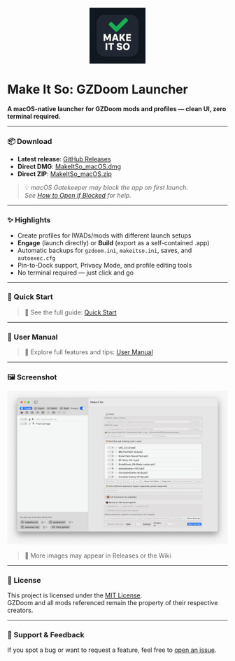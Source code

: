 <p align="center">
  <img src="assets/MakeItSoIcon.png" width="128" alt="Make It So icon">
</p>

# Make It So: GZDoom Launcher
**A macOS-native launcher for GZDoom mods and profiles — clean UI, zero terminal required.**

---

### 📦 Download

- **Latest release**: [GitHub Releases](https://github.com/BobQuickSaveSmith/Make-It-So-GZDoom-Launcher/releases/latest)
- **Direct DMG**: [MakeItSo_macOS.dmg](https://github.com/BobQuickSaveSmith/Make-It-So-GZDoom-Launcher/releases/latest/download/MakeItSo_macOS_2025-09-18_120706.dmg)
- **Direct ZIP**: [MakeItSo_macOS.zip](https://github.com/BobQuickSaveSmith/Make-It-So-GZDoom-Launcher/releases/latest/download/MakeItSo_macOS_2025-09-18_120706.zip)

> 💡 _macOS Gatekeeper may block the app on first launch.  
> See [How to Open if Blocked](docs/MakeItSo_How_To_Open_App_If_Blocked.md) for help._

---

### ✨ Highlights

- Create profiles for IWADs/mods with different launch setups
- **Engage** (launch directly) or **Build** (export as a self-contained .app)
- Automatic backups for `gzdoom.ini`, `makeitso.ini`, saves, and `autoexec.cfg`
- Pin-to-Dock support, Privacy Mode, and profile editing tools
- No terminal required — just click and go

---

### 🚀 Quick Start

> 📄 See the full guide: [Quick Start](docs/MakeItSo_QuickStart.md)

---

### 📖 User Manual

> 📄 Explore full features and tips: [User Manual](docs/MakeItSo_Manual.md)

---

### 🖼 Screenshot

<p align="center">
  <img src="assets/screenshot_1.png" width="900" alt="App UI">
</p>

> 📸 More images may appear in Releases or the Wiki

---

### 📄 License

This project is licensed under the [MIT License](LICENSE).  
GZDoom and all mods referenced remain the property of their respective creators.

---

### 💬 Support & Feedback

If you spot a bug or want to request a feature, feel free to [open an issue](https://github.com/BobQuickSaveSmith/Make-It-So-GZDoom-Launcher/issues).